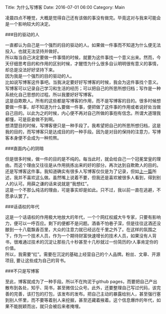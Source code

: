 Title: 为什么写博客
Date: 2016-07-01 06:00
Category: Main

凌晨四点不睡觉，大概是觉得自己还有该做的事没有做完。毕竟这对与我来可能会是一个影响较大的决定。

###目的驱动的人

一直都认为自己是一个强烈的目的驱动的人。如果做一件事而不知道为什么便无法投入，也就无法坚持并做好。  
所以每当自己决定要做一件事情的时候，就要为这件事找一个意义出来。然而，今天仔细思考目的和作用的区别时候，才醒悟为什么很多自认明明很有意义的事情，却总是没法好好坚持下来。  
因为我是一个强烈的目的驱动的人。  
比如说写博客这件事吧。当我决定要好好写博客的时候，我会为这件事找个意义。写博客可以记录自己学习和生活的经历；可以把自己的所思所想归档；写作是一种系统化自己思想的过程。所以我要好好写博客。  
这是自欺欺人。所有的这些都是写博客的作用，而不是写博客的目的。很多时候想要做一件事，却不知道为什么要做一件事，便把做了这件事的作用或者说好处当做自己目的。以此为之的时候，内心便不再对自己所做的事抱有信念。所谓大道理我都懂，可是臣妾做不到啊。  
想清楚目的时候，写博客便只是一种手段了。我希望把自己的所思所想归档，这是我的目的，而写博客只是达成目的的一种手段。因为是对目的保持的注意力，写博客本身便不会成为一种煎熬。  

###直面内心的阴暗

但是很多时候，做一件的目的是不纯的。每当此时，就会给自己一个冠冕堂皇的理由。而这个理由又往往是从作用挑拣出来的好的部分。再次达到自欺欺人的目的。  
还是写博客这件事。我知道确实有很多人写博客仅仅是为了记录，但如[上一篇](http://jswh.me/#/single/docs/高速缓冲存储器/输入与输出.md)所述，我并不喜欢这么做。虽然嘴上说着不要，但我还是喜欢被很多人看到，得到别人的认可。用薛之谦的话来说就是“我想红”。  
这是一个不那么纯洁的理由，可是事实却是如此。只不过，我以前一直在逃避，不愿承认罢了。

###话语权的年代

这是一个话语权的作用极大地放大的年代，一个个网红权威大牛专家，只要有影响力，便可以一呼百应。剩下的便都不是问题。酒香不怕巷子深，但是往往这酒还没酿到一十八载飘香百里，大众的注意力就已经远在千里之外了。在这样的氛围之下，作为一个技术人员，作为一个期待财富快速增长的技术人员，如果没有人背书，很难通过技术的沉淀让那些几十秒甚至十几秒就过一份简历的r人事肯定你的价值。  
所以，我需要“红”。需要在沉淀的基础上经营自己的个人品牌。粉丝、文章、开源项目, 要让这些成为自己的背书。

###不只是写博客

至此，博客就成为了一种手段。所以不在拘泥于github pages，而要把自己产出散布到各处，知乎、简书，甚至微信公众号。此外，还要整理自己写过代码，该完善的完善，该打包的打包，该发布的发布。把自己主动的暴露给别人，甚至强行塞到别人怀里，而不要等着别人来挖掘，甚至还藏着掖着。这个信息爆炸的年代，如果不能脱颖而出，就只会被后来者掩埋。

